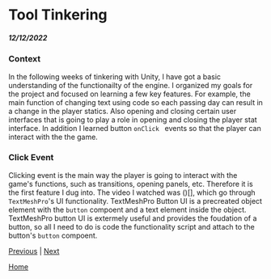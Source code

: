 # Tool Tinkering
##### 12/12/2022

### Context

In the following weeks of tinkering with Unity, I have got a basic understanding of the functionailty of the engine. I organized my goals for the project and focused on learning a few key features. For example, the main function of changing text using code so each passing day can result in a change in the player statics. Also opening and closing certain user interfaces that is going to play a role in opening and closing the player stat interface. In addition I learned button `onClick ` events so that the player can interact with the the game. 

### Click Event

Clicking event is the main way the player is going to interact with the game's functions, such as transitions, opening panels, etc. Therefore it is the first feature I dug into. The video I watched was ()[], which go through `TextMeshPro`'s UI functionality. TextMeshPro Button UI is a precreated object element with the `button` compoent and a text element inside the object. TextMeshPro button UI is extermely useful and provides the foudation of a button, so all I need to do is code the functionality script and attach to the button's `button` compoent. 









[Previous](entry01.md) | [Next](entry03.md)

[Home](../README.md)
